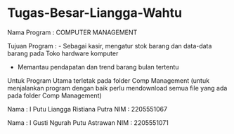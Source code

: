 # Tugas-Besar-Liangga-Wahtu

Nama Program   : COMPUTER MANAGEMENT


Tujuan Program : -  Sebagai kasir, mengatur stok barang dan data-data barang pada Toko hardware komputer
-  Memantau pendapatan dan trend barang bulan tertentu

Untuk Program Utama terletak pada folder Comp Management 
(untuk menjalankan program dengan baik perlu mendownload semua file yang ada pada folder Comp Management)

Nama : I Putu Liangga Ristiana Putra
NIM  : 2205551067

Nama : I Gusti Ngurah Putu Astrawan
NIM  : 2205551071
